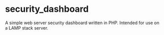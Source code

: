 # security_dashboard
A simple web server security dashboard written in PHP. Intended for use on a LAMP stack server.
